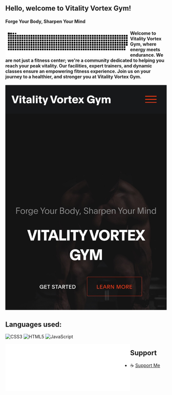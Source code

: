 ## Hello, welcome to Vitality Vortex Gym!
#### Forge Your Body, Sharpen Your Mind

<img align="left" width="390" alt="Vitality Vortex Gym" src="https://raw.githubusercontent.com/JohnDev19/ReadMeGenius/main/github-contribution-grid-snake-dark.svg">

#### Welcome to Vitality Vortex Gym, where energy meets endurance. We are not just a fitness center; we're a community dedicated to helping you reach your peak vitality. Our facilities, expert trainers, and dynamic classes ensure an empowering fitness experience. Join us on your journey to a healthier, and stronger you at Vitality Vortex Gym.
            
![Vitality Vortex Gym](https://raw.githubusercontent.com/JohnDev19/Vitality-Vortex-Template/main/IMG_20240106_225705.jpg)

## Languages used:
![CSS3](https://img.shields.io/badge/css3-%231572B6.svg?style=for-the-badge&logo=css3&logoColor=white "CSS3")
![HTML5](https://img.shields.io/badge/HTML5-%23E34F26.svg?style=for-the-badge&logo=HTML5&logoColor=white "HTML5")
![JavaScript](https://img.shields.io/badge/javascript-%23323330.svg?style=for-the-badge&logo=javascript&logoColor=white "JavaScript")
                
<img align="left" width="390" alt="Vitality Vortex Gym" src="https://raw.githubusercontent.com/JohnDev19/ReadMeGenius/main/topics.icons.svg">

## Support
- ☕ [Support Me](https://www.facebook.com/IamJohnPoras.org)

